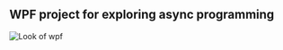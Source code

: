 ## WPF project for exploring async programming

![Look of wpf](https://drive.google.com/uc?export=view&id=1zYvL7z9WaDNwmyo68Cm0apB6N_xGt_k1)
